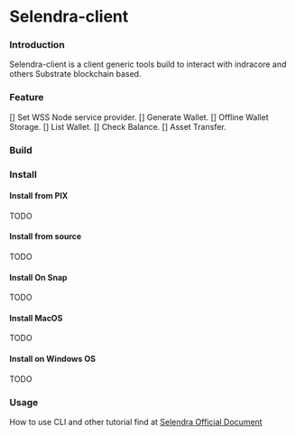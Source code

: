 # Selendra-client

### Introduction

Selendra-client is a client generic tools build to interact with indracore and others Substrate blockchain based.

### Feature

[] Set WSS Node service provider.
[] Generate Wallet.
[] Offline Wallet Storage.
[] List Wallet.
[] Check Balance.
[] Asset Transfer.

### Build 

### Install
#### Install from PIX

TODO

#### Install from source

TODO

#### Install On Snap

TODO


#### Install MacOS

TODO

#### Install on Windows OS

TODO

### Usage
How to use CLI and other tutorial find at [Selendra Official Document](https://docs.selendra.org)